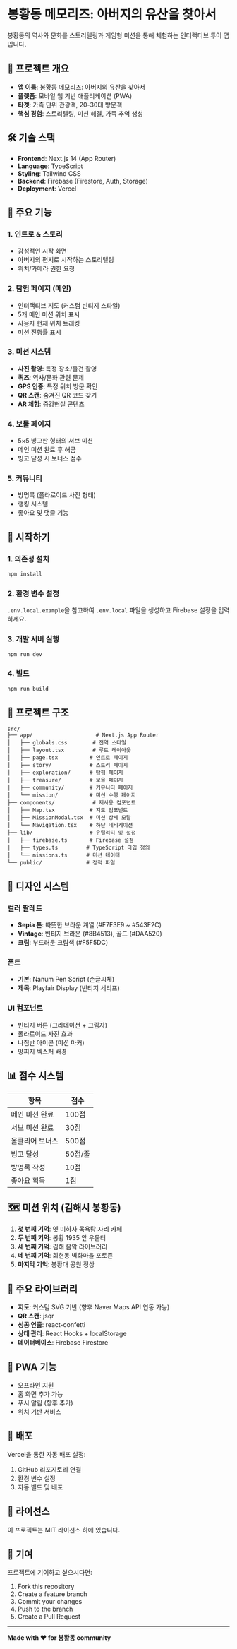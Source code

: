 # 봉황동 메모리즈: 아버지의 유산을 찾아서

봉황동의 역사와 문화를 스토리텔링과 게임형 미션을 통해 체험하는 인터랙티브 투어 앱입니다.

## 🎯 프로젝트 개요

- **앱 이름**: 봉황동 메모리즈: 아버지의 유산을 찾아서
- **플랫폼**: 모바일 웹 기반 애플리케이션 (PWA)
- **타겟**: 가족 단위 관광객, 20-30대 방문객
- **핵심 경험**: 스토리텔링, 미션 해결, 가족 추억 생성

## 🛠 기술 스택

- **Frontend**: Next.js 14 (App Router)
- **Language**: TypeScript
- **Styling**: Tailwind CSS
- **Backend**: Firebase (Firestore, Auth, Storage)
- **Deployment**: Vercel

## 📱 주요 기능

### 1. 인트로 & 스토리
- 감성적인 시작 화면
- 아버지의 편지로 시작하는 스토리텔링
- 위치/카메라 권한 요청

### 2. 탐험 페이지 (메인)
- 인터랙티브 지도 (커스텀 빈티지 스타일)
- 5개 메인 미션 위치 표시
- 사용자 현재 위치 트래킹
- 미션 진행률 표시

### 3. 미션 시스템
- **사진 촬영**: 특정 장소/물건 촬영
- **퀴즈**: 역사/문화 관련 문제
- **GPS 인증**: 특정 위치 방문 확인
- **QR 스캔**: 숨겨진 QR 코드 찾기
- **AR 체험**: 증강현실 콘텐츠

### 4. 보물 페이지
- 5×5 빙고판 형태의 서브 미션
- 메인 미션 완료 후 해금
- 빙고 달성 시 보너스 점수

### 5. 커뮤니티
- 방명록 (폴라로이드 사진 형태)
- 랭킹 시스템
- 좋아요 및 댓글 기능

## 🚀 시작하기

### 1. 의존성 설치
```bash
npm install
```

### 2. 환경 변수 설정
`.env.local.example`을 참고하여 `.env.local` 파일을 생성하고 Firebase 설정을 입력하세요.

### 3. 개발 서버 실행
```bash
npm run dev
```

### 4. 빌드
```bash
npm run build
```

## 📂 프로젝트 구조

```
src/
├── app/                    # Next.js App Router
│   ├── globals.css        # 전역 스타일
│   ├── layout.tsx         # 루트 레이아웃
│   ├── page.tsx          # 인트로 페이지
│   ├── story/            # 스토리 페이지
│   ├── exploration/      # 탐험 페이지
│   ├── treasure/         # 보물 페이지
│   ├── community/        # 커뮤니티 페이지
│   └── mission/          # 미션 수행 페이지
├── components/            # 재사용 컴포넌트
│   ├── Map.tsx           # 지도 컴포넌트
│   ├── MissionModal.tsx  # 미션 상세 모달
│   └── Navigation.tsx    # 하단 네비게이션
├── lib/                  # 유틸리티 및 설정
│   ├── firebase.ts       # Firebase 설정
│   ├── types.ts         # TypeScript 타입 정의
│   └── missions.ts      # 미션 데이터
└── public/              # 정적 파일
```

## 🎨 디자인 시스템

### 컬러 팔레트
- **Sepia 톤**: 따뜻한 브라운 계열 (#F7F3E9 ~ #543F2C)
- **Vintage**: 빈티지 브라운 (#8B4513), 골드 (#DAA520)
- **크림**: 부드러운 크림색 (#F5F5DC)

### 폰트
- **기본**: Nanum Pen Script (손글씨체)
- **제목**: Playfair Display (빈티지 세리프)

### UI 컴포넌트
- 빈티지 버튼 (그라데이션 + 그림자)
- 폴라로이드 사진 효과
- 나침반 아이콘 (미션 마커)
- 양피지 텍스처 배경

## 📊 점수 시스템

| 항목 | 점수 |
|------|------|
| 메인 미션 완료 | 100점 |
| 서브 미션 완료 | 30점 |
| 올클리어 보너스 | 500점 |
| 빙고 달성 | 50점/줄 |
| 방명록 작성 | 10점 |
| 좋아요 획득 | 1점 |

## 🗺 미션 위치 (김해시 봉황동)

1. **첫 번째 기억**: 옛 미하사 목욕탕 자리 카페
2. **두 번째 기억**: 봉황 1935 앞 우물터
3. **세 번째 기억**: 김해 음악 라이브러리
4. **네 번째 기억**: 회현동 벽화마을 포토존
5. **마지막 기억**: 봉황대 공원 정상

## 🔧 주요 라이브러리

- **지도**: 커스텀 SVG 기반 (향후 Naver Maps API 연동 가능)
- **QR 스캔**: jsqr
- **성공 연출**: react-confetti
- **상태 관리**: React Hooks + localStorage
- **데이터베이스**: Firebase Firestore

## 📱 PWA 기능

- 오프라인 지원
- 홈 화면 추가 가능
- 푸시 알림 (향후 추가)
- 위치 기반 서비스

## 🚀 배포

Vercel을 통한 자동 배포 설정:
1. GitHub 리포지토리 연결
2. 환경 변수 설정
3. 자동 빌드 및 배포

## 📄 라이선스

이 프로젝트는 MIT 라이선스 하에 있습니다.

## 👥 기여

프로젝트에 기여하고 싶으시다면:
1. Fork this repository
2. Create a feature branch
3. Commit your changes
4. Push to the branch
5. Create a Pull Request

---

**Made with ❤️ for 봉황동 community**